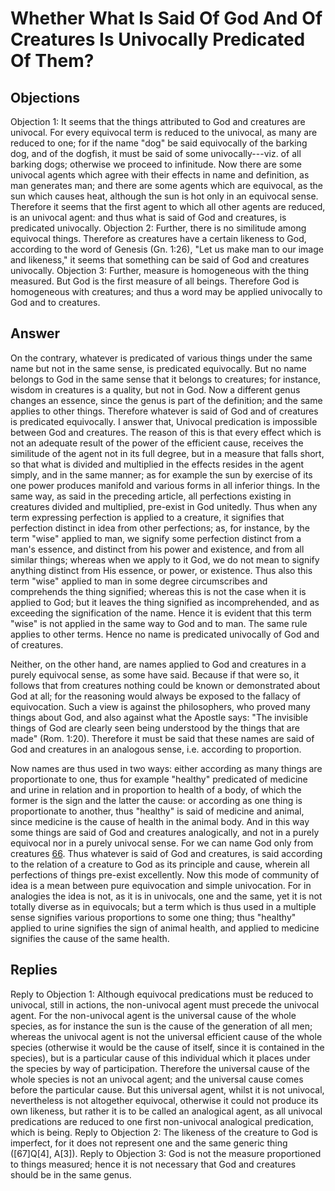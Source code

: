 # Whether What Is Said Of God And Of Creatures Is Univocally Predicated Of Them?
## Objections
Objection 1: It seems that the things attributed to God and creatures are univocal. For every equivocal term is reduced to the univocal, as many are reduced to one; for if the name "dog" be said equivocally of the barking dog, and of the dogfish, it must be said of some univocally---viz. of all barking dogs; otherwise we proceed to infinitude. Now there are some univocal agents which agree with their effects in name and definition, as man generates man; and there are some agents which are equivocal, as the sun which causes heat, although the sun is hot only in an equivocal sense. Therefore it seems that the first agent to which all other agents are reduced, is an univocal agent: and thus what is said of God and creatures, is predicated univocally.
Objection 2: Further, there is no similitude among equivocal things. Therefore as creatures have a certain likeness to God, according to the word of Genesis (Gn. 1:26), "Let us make man to our image and likeness," it seems that something can be said of God and creatures univocally.
Objection 3: Further, measure is homogeneous with the thing measured. But God is the first measure of all beings. Therefore God is homogeneous with creatures; and thus a word may be applied univocally to God and to creatures.
## Answer
On the contrary, whatever is predicated of various things under the same name but not in the same sense, is predicated equivocally. But no name belongs to God in the same sense that it belongs to creatures; for instance, wisdom in creatures is a quality, but not in God. Now a different genus changes an essence, since the genus is part of the definition; and the same applies to other things. Therefore whatever is said of God and of creatures is predicated equivocally.
I answer that, Univocal predication is impossible between God and creatures. The reason of this is that every effect which is not an adequate result of the power of the efficient cause, receives the similitude of the agent not in its full degree, but in a measure that falls short, so that what is divided and multiplied in the effects resides in the agent simply, and in the same manner; as for example the sun by exercise of its one power produces manifold and various forms in all inferior things. In the same way, as said in the preceding article, all perfections existing in creatures divided and multiplied, pre-exist in God unitedly. Thus when any term expressing perfection is applied to a creature, it signifies that perfection distinct in idea from other perfections; as, for instance, by the term "wise" applied to man, we signify some perfection distinct from a man's essence, and distinct from his power and existence, and from all similar things; whereas when we apply to it God, we do not mean to signify anything distinct from His essence, or power, or existence. Thus also this term "wise" applied to man in some degree circumscribes and comprehends the thing signified; whereas this is not the case when it is applied to God; but it leaves the thing signified as incomprehended, and as exceeding the signification of the name. Hence it is evident that this term "wise" is not applied in the same way to God and to man. The same rule applies to other terms. Hence no name is predicated univocally of God and of creatures.

Neither, on the other hand, are names applied to God and creatures in a purely equivocal sense, as some have said. Because if that were so, it follows that from creatures nothing could be known or demonstrated about God at all; for the reasoning would always be exposed to the fallacy of equivocation. Such a view is against the philosophers, who proved many things about God, and also against what the Apostle says: "The invisible things of God are clearly seen being understood by the things that are made" (Rom. 1:20). Therefore it must be said that these names are said of God and creatures in an analogous sense, i.e. according to proportion.

Now names are thus used in two ways: either according as many things are proportionate to one, thus for example "healthy" predicated of medicine and urine in relation and in proportion to health of a body, of which the former is the sign and the latter the cause: or according as one thing is proportionate to another, thus "healthy" is said of medicine and animal, since medicine is the cause of health in the animal body. And in this way some things are said of God and creatures analogically, and not in a purely equivocal nor in a purely univocal sense. For we can name God only from creatures [66](A[1]). Thus whatever is said of God and creatures, is said according to the relation of a creature to God as its principle and cause, wherein all perfections of things pre-exist excellently. Now this mode of community of idea is a mean between pure equivocation and simple univocation. For in analogies the idea is not, as it is in univocals, one and the same, yet it is not totally diverse as in equivocals; but a term which is thus used in a multiple sense signifies various proportions to some one thing; thus "healthy" applied to urine signifies the sign of animal health, and applied to medicine signifies the cause of the same health.
## Replies
Reply to Objection 1: Although equivocal predications must be reduced to univocal, still in actions, the non-univocal agent must precede the univocal agent. For the non-univocal agent is the universal cause of the whole species, as for instance the sun is the cause of the generation of all men; whereas the univocal agent is not the universal efficient cause of the whole species (otherwise it would be the cause of itself, since it is contained in the species), but is a particular cause of this individual which it places under the species by way of participation. Therefore the universal cause of the whole species is not an univocal agent; and the universal cause comes before the particular cause. But this universal agent, whilst it is not univocal, nevertheless is not altogether equivocal, otherwise it could not produce its own likeness, but rather it is to be called an analogical agent, as all univocal predications are reduced to one first non-univocal analogical predication, which is being.
Reply to Objection 2: The likeness of the creature to God is imperfect, for it does not represent one and the same generic thing ([67]Q[4], A[3]).
Reply to Objection 3: God is not the measure proportioned to things measured; hence it is not necessary that God and creatures should be in the same genus.